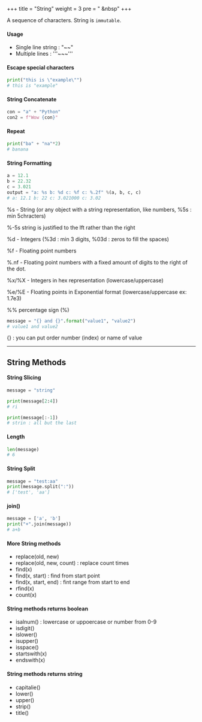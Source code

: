+++
title = "String"
weight = 3
pre = "<i class='fas fa-pen'></i> &nbsp"
+++

A sequence of characters. String is `immutable`.

#### Usage

- Single line string : "~~"
- Multiple lines : '''~~~'''

#### Escape special characters

```python
print("this is \"example\"")
# this is "example"
```

#### String Concatenate

```python
con = "a" + "Python"
con2 = f"Wow {con}"
```

#### Repeat

```python
print("ba" + "na"*2)
# banana
```

#### String Formatting

```python
a = 12.1
b = 22.32
c = 3.021
output = "a: %s b: %d c: %f c: %.2f" %(a, b, c, c)
# a: 12.1 b: 22 c: 3.021000 c: 3.02
```

%s - String (or any object with a string representation, like numbers, %5s : min 5chracters)

%-5s string is justified to the lft rather than the right

%d - Integers (%3d : min 3 digits, %03d : zeros to fill the spaces)

%f - Floating point numbers

%.nf - Floating point numbers with a fixed amount of digits to the right of the dot.

%x/%X - Integers in hex representation (lowercase/uppercase)

%e/%E - Floating points in Exponential format (lowercase/uppercase ex: 1.7e3)

%% percentage sign (%)

```python
message = "{} and {}".format("value1", "value2")
# value1 and value2
```

{} : you can put order number (index) or name of value

---

## String Methods

#### String Slicing

```python
message = "string"

print(message[2:4])
# ri

print(message[:-1])
# strin : all but the last
```

#### Length

```python
len(message)
# 6
```

#### String Split

```python
message = "test:aa"
print(message.split(":"))
# ['test', 'aa']
```

#### join()

```python
message = ['a', 'b']
print("+".join(message))
# a+b
```

#### More String methods

- replace(old, new)
- replace(old, new, count) : replace count times
- find(x)
- find(x, start) : find from start point
- find(x, start, end) : fint range from start to end
- rfind(x)
- count(x)

#### String methods returns boolean

- isalnum() : lowercase or uppoercase or number from 0-9
- isdigit()
- islower()
- isupper()
- isspace()
- startswith(x)
- endswith(x)

#### String methods returns string

- capitalie()
- lower()
- upper()
- strip()
- title()
